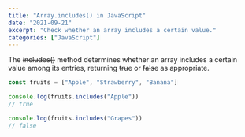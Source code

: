 ```yaml
---
title: "Array.includes() in JavaScript"
date: "2021-09-21"
excerpt: "Check whether an array includes a certain value."
categories: ["JavaScript"]
---
```


The ~~includes()~~ method determines whether an array includes a certain value among its entries, returning ~~true~~ or ~~false~~ as appropriate.

```js {numberLines}
const fruits = ["Apple", "Strawberry", "Banana"]

console.log(fruits.includes("Apple"))
// true

console.log(fruits.includes("Grapes"))
// false
```
